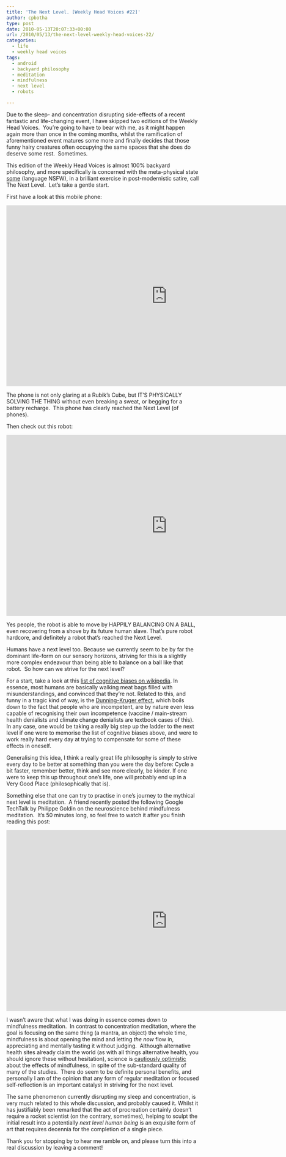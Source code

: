 ```yaml
---
title: 'The Next Level. [Weekly Head Voices #22]'
author: cpbotha
type: post
date: 2010-05-13T20:07:33+00:00
url: /2010/05/13/the-next-level-weekly-head-voices-22/
categories:
  - life
  - weekly head voices
tags:
  - android
  - backyard philosophy
  - meditation
  - mindfulness
  - next level
  - robots

---
```

Due to the sleep- and concentration disrupting side-effects of a recent fantastic and life-changing event, I have skipped two editions of the Weekly Head Voices.  You&#8217;re going to have to bear with me, as it might happen again more than once in the coming months, whilst the ramification of aforementioned event matures some more and finally decides that those funny hairy creatures often occupying the same spaces that she does do deserve some rest.  Sometimes.

This edition of the Weekly Head Voices is almost 100% backyard philosophy, and more specifically is concerned with the meta-physical state <a title="YouTube clip of Die Antwoord describing Zef, Full Flex and The Next Level. Watch at your own risk." href="http://www.youtube.com/watch?v=vx1cYUb-0f4" data-rel="lightbox-video-0">some</a> (language NSFW), in a brilliant exercise in post-modernistic satire, call The Next Level.  Let&#8217;s take a gentle start.

First have a look at this mobile phone:

<div class="jetpack-video-wrapper">
  <span class="embed-youtube" style="text-align:center; display: block;"><iframe class='youtube-player' type='text/html' width='840' height='473' src='https://www.youtube.com/embed/ylFb4pqAUd8?version=3&#038;rel=1&#038;fs=1&#038;autohide=2&#038;showsearch=0&#038;showinfo=1&#038;iv_load_policy=1&#038;wmode=transparent' allowfullscreen='true' style='border:0;'></iframe></span>
</div>

The phone is not only glaring at a Rubik&#8217;s Cube, but IT&#8217;S PHYSICALLY SOLVING THE THING without even breaking a sweat, or begging for a battery recharge.  This phone has clearly reached the Next Level (of phones).

Then check out this robot:

<div class="jetpack-video-wrapper">
  <span class="embed-youtube" style="text-align:center; display: block;"><iframe class='youtube-player' type='text/html' width='840' height='473' src='https://www.youtube.com/embed/bI06lujiD7E?version=3&#038;rel=1&#038;fs=1&#038;autohide=2&#038;showsearch=0&#038;showinfo=1&#038;iv_load_policy=1&#038;wmode=transparent' allowfullscreen='true' style='border:0;'></iframe></span>
</div>

Yes people, the robot is able to move by HAPPILY BALANCING ON A BALL, even recovering from a shove by its future human slave. That&#8217;s pure robot hardcore, and definitely a robot that&#8217;s reached the Next Level.

Humans have a next level too. Because we currently seem to be by far the dominant life-form on our sensory horizons, striving for this is a slightly more complex endeavour than being able to balance on a ball like that robot.  So how can we strive for the next level?

For a start, take a look at this [list of cognitive biases on wikipedia][1]. In essence, most humans are basically walking meat bags filled with misunderstandings, and convinced that they&#8217;re not. Related to this, and funny in a tragic kind of way, is the [Dunning-Kruger effect][2], which boils down to the fact that people who are incompetent, are by nature even less capable of recognising their own incompetence (vaccine / main-stream health denialists and climate change denialists are textbook cases of this). In any case, one would be taking a really big step up the ladder to the next level if one were to memorise the list of cognitive biases above, and were to work really hard every day at trying to compensate for some of these effects in oneself.

Generalising this idea, I think a really great life philosophy is simply to strive every day to be better at something than you were the day before: Cycle a bit faster, remember better, think and see more clearly, be kinder. If one were to keep this up throughout one&#8217;s life, one will probably end up in a Very Good Place (philosophically that is).

Something else that one can try to practise in one&#8217;s journey to the mythical next level is meditation.  A friend recently posted the following Google TechTalk by Philippe Goldin on the neuroscience behind mindfulness meditation.  It&#8217;s 50 minutes long, so feel free to watch it after you finish reading this post:

<div class="jetpack-video-wrapper">
  <span class="embed-youtube" style="text-align:center; display: block;"><iframe class='youtube-player' type='text/html' width='840' height='473' src='https://www.youtube.com/embed/sf6Q0G1iHBI?version=3&#038;rel=1&#038;fs=1&#038;autohide=2&#038;showsearch=0&#038;showinfo=1&#038;iv_load_policy=1&#038;wmode=transparent' allowfullscreen='true' style='border:0;'></iframe></span>
</div>

I wasn&#8217;t aware that what I was doing in essence comes down to mindfulness meditation.  In contrast to concentration meditation, where the goal is focusing on the same thing (a mantra, an object) the whole time, mindfulness is about opening the mind and letting _the now_ flow in, appreciating and mentally tasting it without judging.  Although alternative health sites already claim the world (as with all things alternative health, you should ignore these without hesitation), science is [cautiously optimistic][3] about the effects of mindfulness, in spite of the sub-standard quality of many of the studies.  There do seem to be definite personal benefits, and personally I am of the opinion that any form of regular meditation or focused self-reflection is an important catalyst in striving for the next level.

The same phenomenon currently disrupting my sleep and concentration, is very much related to this whole discussion, and probably caused it. Whilst it has justifiably been remarked that the act of procreation certainly doesn&#8217;t require a rocket scientist (on the contrary, sometimes), helping to sculpt the initial result into a potentially _next level human being_ is an exquisite form of art that requires decennia for the completion of a single piece.

Thank you for stopping by to hear me ramble on, and please turn this into a real discussion by leaving a comment!

 [1]: http://en.wikipedia.org/wiki/List_of_cognitive_biases "List of cognitive biases on wikipedia."
 [2]: http://www.boingboing.net/2010/05/12/confident-dumb-peopl.html "Dunning-Kruger effect on boingboing"
 [3]: http://www.skepsis.nl/mindfulness.html "skepsis article"